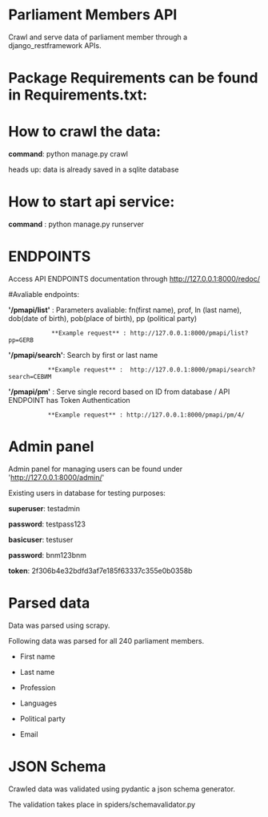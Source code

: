 #  Parliament Members API
Crawl and serve data of parliament member through a django_restframework APIs.


# Package Requirements can be found in Requirements.txt:


# How to crawl the data:
 **command**: python manage.py crawl

heads up: data is already saved in a sqlite database 

# How to start api service:
**command** : python manage.py runserver

# ENDPOINTS
Access API ENDPOINTS documentation through http://127.0.0.1:8000/redoc/

#Avaliable endpoints:

**'/pmapi/list'**  : Parameters avaliable: fn(first name), prof, ln (last name), dob(date of birth), pob(place of birth), pp (political party)
                
                **Example request** : http://127.0.0.1:8000/pmapi/list?pp=GERB
               
**'/pmapi/search'**: Search by first or last name
               
               **Example request** :  http://127.0.0.1:8000/pmapi/search?search=СЕВИМ
               
**'/pmapi/pm'**    : Serve single record based on ID from database / API ENDPOINT has Token Authentication 
               
               **Example request** : http://127.0.0.1:8000/pmapi/pm/4/
               
    
    
    
# Admin panel


Admin panel for managing users can be found under 'http://127.0.0.1:8000/admin/'

Existing users in database for testing purposes:

**superuser**: testadmin

**password**: testpass123


**basicuser**: testuser

**password**: bnm123bnm

**token**: 2f306b4e32bdfd3af7e185f63337c355e0b0358b

# Parsed data


Data was parsed using scrapy.


Following data was parsed for all 240 parliament members.

- First name

- Last name 

- Profession

- Languages

- Political party

- Email


# JSON Schema


Crawled data was validated using pydantic a json schema generator.

The validation takes place in spiders/schemavalidator.py





